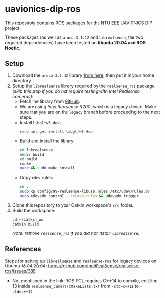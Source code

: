 # uavionics-dip-ros
This reposiroty contains ROS packages for the NTU EEE UAVIONICS DIP project.

These packages (as well as `aruco-3.1.12` and `librealsense`, the two required dependencies) have been tested on **Ubuntu 20.04 and ROS Noetic**.

## Setup
1. Download the `aruco-3.1.12` library [from here](https://sourceforge.net/projects/aruco/files/3.1.12/), then put it in your home directory. 
2. Setup the `librealsense` library required by the `realsense_ros` package *(skip this step if you do not require testing with Intel Realsense cameras)*:
    * Fetch the library from [GitHub](https://github.com/IntelRealSense/librealsense/tree/legacy).
    * We are using *Intel Realsense R200*, which is a legacy device. Make sure that you are on the `legacy` branch before proceeding to the next steps.
    * Install `libglfw3-dev`:
      ```bash
      sudo apt-get install libglfw3-dev
      ```
    * Build and install the library:
      ```bash
      cd librealsense
      mkdir build
      cd build
      cmake ..
      make && sudo make install
      ```
    * Copy `udev` rules:
      ```bash
      cd ..
      sudo cp config/99-realsense-libusb.rules /etc/udev/rules.d/
      sudo udevadm control --reload-rules && udevadm trigger
      ```
3. Clone this repository to your Catkin workspace's `src` folder.
4. Build the workspace:
   ```bash
   cd ~/catkin_ws
   catkin build
   ```
   *Note: remove `realsense_ros` if you did not install `librealsense`.*

## References
Steps for setting up `librealsense` and `realsense-ros` for legacy devices on Ubuntu 18.04/20.04:  https://github.com/IntelRealSense/realsense-ros/issues/386.

* Not mentioned in the link: ROS PCL requires C++14 to compile, edit line 13 inside `realsense_camera/CMakeLists.txt` from `-std=c++11` to `-std=c++14`.
